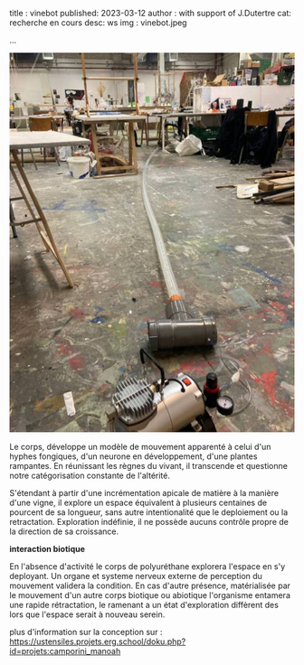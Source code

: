 title : vinebot
published: 2023-03-12
author : with support of J.Dutertre
cat: recherche en cours
desc: ws
img : vinebot.jpeg

...

<img src = "static/img/vinebot.jpeg">

Le corps, développe un modèle de mouvement apparenté à celui d'un hyphes fongiques, d'un neurone en développement, d'une plantes rampantes. En réunissant les règnes du vivant, il transcende et questionne notre catégorisation constante de l'altérité. 

S'étendant à partir d'une incrémentation apicale de matière à la manière d'une vigne, il explore un espace équivalent à plusieurs centaines de pourcent de sa longueur, sans autre intentionalité que le deploiement ou la retractation. Exploration indéfinie, il ne possède aucuns contrôle propre de la direction de sa croissance.

**interaction biotique**

En l'absence d'activité le corps de polyuréthane explorera l'espace en s'y deployant. Un organe et systeme nerveux externe de perception du mouvement validera la condition. En cas d'autre présence, matérialisée par le mouvement d'un autre corps biotique ou abiotique l'organisme entamera une rapide rétractation, le ramenant a un état d'exploration diffèrent des lors que l'espace serait à nouveau serein.


plus d'information sur la conception sur : 
https://ustensiles.projets.erg.school/doku.php?id=projets:camporini_manoah